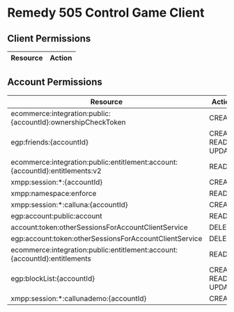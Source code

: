 # Remedy 505 Control Game Client


## Client Permissions
| Resource | Action |
| -------- | ------ |

## Account Permissions
| Resource | Action |
| -------- | ------ |
| ecommerce:integration:public:{accountId}:ownershipCheckToken | CREATE |
| egp:friends:{accountId} | CREATE READ UPDATE |
| ecommerce:integration:public:entitlement:account:{accountId}:entitlements:v2 | READ |
| xmpp:session:*:{accountId} | CREATE |
| xmpp:namespace:enforce | READ |
| xmpp:session:*:calluna:{accountId} | CREATE |
| egp:account:public:account | READ |
| account:token:otherSessionsForAccountClientService | DELETE |
| egp:account:token:otherSessionsForAccountClientService | DELETE |
| ecommerce:integration:public:entitlement:account:{accountId}:entitlements | READ |
| egp:blockList:{accountId} | CREATE READ UPDATE |
| xmpp:session:*:callunademo:{accountId} | CREATE |

